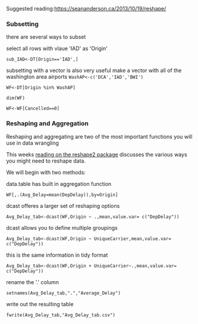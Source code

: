  Suggested reading:https://seananderson.ca/2013/10/19/reshape/
 
 ### Subsetting
there are several ways to subset

select all rows with vlaue 'IAD' as 'Origin'

`sub_IAD<-DT[Origin=='IAD',]`

subsetting with a vector is also very useful
make a vector with all of the washington area airports
`WashAP<-c('DCA','IAD','BWI')`

`WF<-DT[Origin %in% WashAP]`

`dim(WF)`

`WF<-WF[Cancelled==0]`
 ### Reshaping and Aggregation

Reshaping and aggregating are two of the most important functions you will use in data wrangling

This weeks [reading on the reshape2 package](https://seananderson.ca/2013/10/19/reshape/) discusses the various ways you might need to reshape data.

We will begin with two methods:

data.table has built in aggregation function

`WF[,.(Avg_Delay=mean(DepDelay)),by=Origin]`

dcast offeres a larger set of reshaping options 

`Avg_Delay_tab<-dcast(WF,Origin ~ .,mean,value.var= c("DepDelay"))`

dcast allows you to define multiple groupings

`Avg_Delay_tab<-dcast(WF,Origin ~ UniqueCarrier,mean,value.var= c("DepDelay"))`

this is the same information in tidy format

`Avg_Delay_tab<-dcast(WF,Origin + UniqueCarrier~.,mean,value.var= c("DepDelay"))`

rename the '.' column

`setnames(Avg_Delay_tab,".","Average_Delay")`

write out the resulting table

`fwrite(Avg_Delay_tab,"Avg_Delay_tab.csv")`
